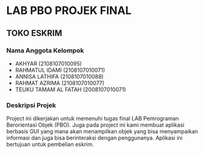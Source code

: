 # LAB PBO PROJEK FINAL

## TOKO ESKRIM

### Nama Anggota Kelompok
- AKHYAR (2108107010095)
- RAHMATUL IDAMI (2108107010071)
- ANNISA LATHIFA (2108107010088)
- RAHMAT AZRIMA (2108107010077)
- TEUKU TAMAM AL FATAH (2008107010071)

### Deskripsi Projek
Project ini dikerjakan untuk memenuhi tugas final LAB Pemrograman Berorientasi Objek (PBO). Juga pada project ini kami membuat aplikasi berbasis GUI yang mana akan menampilkan objek yang bisa menyampaikan informasi dan juga bisa berinteraksi dengan penggunanya. Aplikasi ini bertujuan untuk pembelian eskrim.
